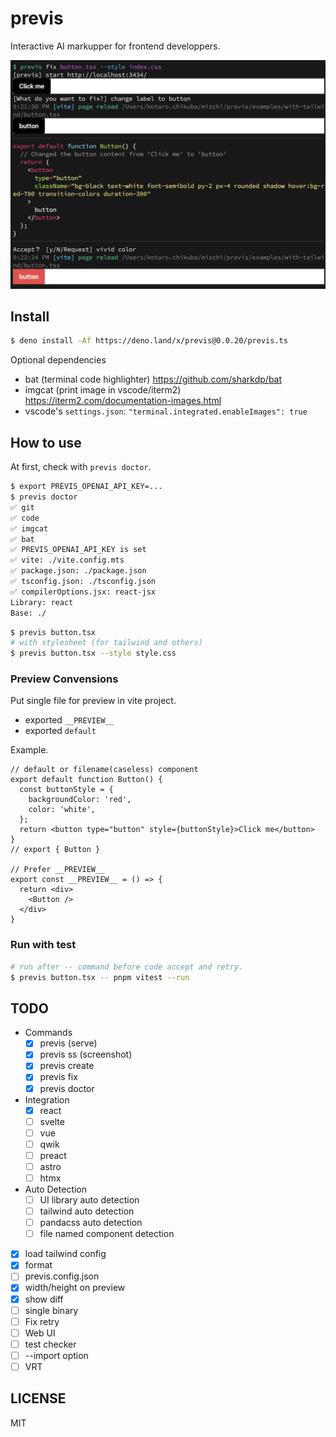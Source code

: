 # previs

Interactive AI markupper for frontend developpers.

![previs example](ss.png)

## Install

```bash
$ deno install -Af https://deno.land/x/previs@0.0.20/previs.ts
```

Optional dependencies

- bat (terminal code highlighter) https://github.com/sharkdp/bat
- imgcat (print image in vscode/iterm2) https://iterm2.com/documentation-images.html
- vscode's `settings.json`: `"terminal.integrated.enableImages": true`

## How to use

At first, check with `previs doctor`.

```bash
$ export PREVIS_OPENAI_API_KEY=...
$ previs doctor
✅ git
✅ code
✅ imgcat
✅ bat
✅ PREVIS_OPENAI_API_KEY is set
✅ vite: ./vite.config.mts
✅ package.json: ./package.json
✅ tsconfig.json: ./tsconfig.json
✅ compilerOptions.jsx: react-jsx
Library: react
Base: ./
```

```bash
$ previs button.tsx
# with stylesheet (for tailwind and others)
$ previs button.tsx --style style.css
```

### Preview Convensions

Put single file for preview in vite project.

- exported `__PREVIEW__`
- exported `default`

Example.

```tsx
// default or filename(caseless) component
export default function Button() {
  const buttonStyle = {
    backgroundColor: 'red',
    color: 'white',
  };
  return <button type="button" style={buttonStyle}>Click me</button>
}
// export { Button }

// Prefer __PREVIEW__
export const __PREVIEW__ = () => {
  return <div>
    <Button />
  </div>
}
```

### Run with test

```bash
# run after -- command before code accept and retry.
$ previs button.tsx -- pnpm vitest --run
```

## TODO

- Commands
  - [x] previs (serve)
  - [x] previs ss (screenshot)
  - [x] previs create
  - [x] previs fix
  - [x] previs doctor
- Integration
  - [x] react
  - [ ] svelte
  - [ ] vue
  - [ ] qwik
  - [ ] preact
  - [ ] astro
  - [ ] htmx
- Auto Detection
  - [ ] UI library auto detection
  - [ ] tailwind auto detection
  - [ ] pandacss auto detection
  - [ ] file named component detection
- [x] load tailwind config
- [x] format
- [ ] previs.config.json
- [x] width/height on preview
- [x] show diff
- [ ] single binary
- [ ] Fix retry
- [ ] Web UI
- [ ] test checker
- [ ] --import option
- [ ] VRT

## LICENSE

MIT